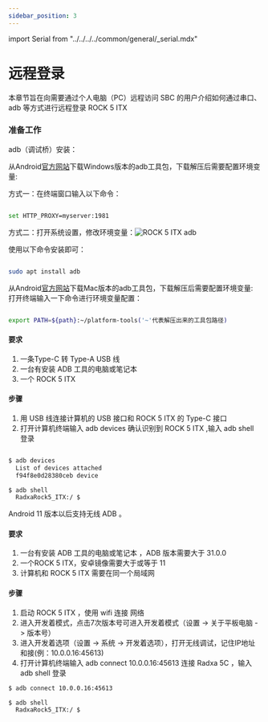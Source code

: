 ```yaml
---
sidebar_position: 3
---
```


import Serial from "../../../../common/general/\_serial.mdx"

# 远程登录

本章节旨在向需要通过个人电脑（PC）远程访问 SBC 的用户介绍如何通过串口、adb 等方式进行远程登录 ROCK 5 ITX

<Tabs queryString="target">

<TabItem value="adb" label="adb登录">

### 准备工作

adb（调试桥）安装：

<Tabs queryString="target">

<TabItem value="adb_windows" label="Windows">

从Android[官方网站](https://source.android.com/docs/setup/build/adb)下载Windows版本的adb工具包，下载解压后需要配置环境变量:

方式一：在终端窗口输入以下命令：

```bash

set HTTP_PROXY=myserver:1981

```

方式二：打开系统设置，修改环境变量：![ROCK 5 ITX adb](/img/nx5/adb_config.webp)

</TabItem>

<TabItem value="adb_linux" label="Linux">

使用以下命令安装即可：

```bash

sudo apt install adb

```

</TabItem>

<TabItem value="adb_mac" label="Mac">

从Android[官方网站](https://source.android.com/docs/setup/build/adb)下载Mac版本的adb工具包，下载解压后需要配置环境变量:
打开终端输入一下命令进行环境变量配置：

```bash

export PATH=${path}:~/platform-tools('~'代表解压出来的工具包路径)

```

</TabItem>

</Tabs>

<Tabs queryString="target">

<TabItem value="wired_adb" label="有线登录">

#### 要求

1. 一条Type-C 转 Type-A USB 线
2. 一台有安装 ADB 工具的电脑或笔记本
3. 一个 ROCK 5 ITX

#### 步骤

1. 用 USB 线连接计算机的 USB 接口和 ROCK 5 ITX 的 Type-C 接口
2. 打开计算机终端输入 adb devices 确认识别到 ROCK 5 ITX ,输入 adb shell 登录

```bash

$ adb devices
  List of devices attached
  f94f8e0d28380ceb device

$ adb shell
  RadxaRock5_ITX:/ $

```

</TabItem>

<TabItem value="wireless_adb" label="无线登录">

Android 11 版本以后支持无线 ADB 。

#### 要求

1. 一台有安装 ADB 工具的电脑或笔记本 ，ADB 版本需要大于 31.0.0
2. 一个ROCK 5 ITX，安卓镜像需要大于或等于 11
3. 计算机和 ROCK 5 ITX 需要在同一个局域网

#### 步骤

1. 启动 ROCK 5 ITX ，使用 wifi 连接 网络
2. 进入开发着模式，点击7次版本号可进入开发着模式（设置 -> 关于平板电脑 -> 版本号）
3. 进入开发着选项（设置 -> 系统 -> 开发着选项），打开无线调试，记住IP地址和接(例：10.0.0.16:45613)
4. 打开计算机终端输入 adb connect 10.0.0.16:45613 连接 Radxa 5C ，输入 adb shell 登录

```bash
$ adb connect 10.0.0.16:45613

$ adb shell
  RadxaRock5_ITX:/ $
```

</TabItem>

</Tabs>

</TabItem>

<TabItem value="serial" label="串口登录">

<Serial platform="rk" model="ROCK 5 ITX"/>

</TabItem>

</Tabs>
